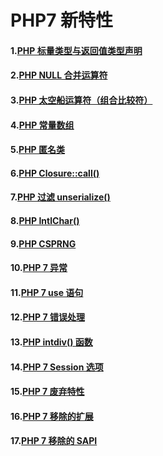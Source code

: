 # PHP7 新特性

#### 1.[PHP 标量类型与返回值类型声明](http://runoops.com/php7scalarreturn.html)
#### 2.[PHP NULL 合并运算符](http://runoops.com/php7coalescing.html)
#### 3.[PHP 太空船运算符（组合比较符）](http://runoops.com/php7spaceship.html)
#### 4.[PHP 常量数组](http://runoops.com/php7anonymous.html)
#### 5.[PHP 匿名类](http://runoops.com/php7constant.html)
#### 6.[PHP Closure::call()](http://runoops.com/php7closurecall.html)
#### 7.[PHP 过滤 unserialize()](http://runoops.com/php7unserialize.html)
#### 8.[PHP IntlChar()](http://runoops.com/php7intlchar.html)
#### 9.[PHP CSPRNG](http://runoops.com/php7csprng.html)
#### 10.[PHP 7 异常](http://runoops.com/php7exception.html)
#### 11.[PHP 7 use 语句](http://runoops.com/php7use.html)
#### 12.[PHP 7 错误处理](http://runoops.com/php7error.html)
#### 13.[PHP intdiv() 函数](http://runoops.com/php7intdiv.html)
#### 14.[PHP 7 Session 选项](http://runoops.com/php7session.html)
#### 15.[PHP 7 废弃特性](http://runoops.com/php7deprecated.html)
#### 16.[PHP 7 移除的扩展](http://runoops.com/php7removedext.html)
#### 17.[PHP 7 移除的 SAPI](http://runoops.com/php7removesapi.html)